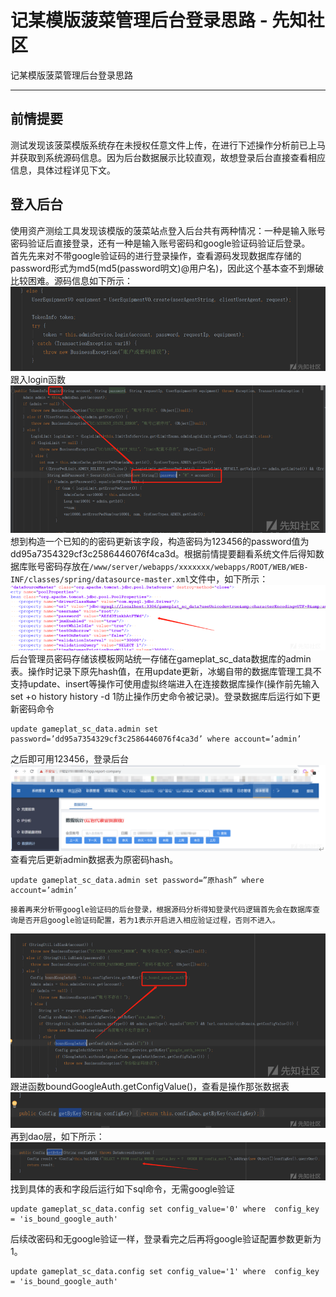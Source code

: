 

# 记某模版菠菜管理后台登录思路 - 先知社区

记某模版菠菜管理后台登录思路

- - -

## 前情提要

测试发现该菠菜模版系统存在未授权任意文件上传，在进行下述操作分析前已上马并获取到系统源码信息。因为后台数据展示比较直观，故想登录后台直接查看相应信息，具体过程详见下文。

## 登入后台

使用资产测绘工具发现该模版的菠菜站点登入后台共有两种情况：一种是输入账号密码验证后直接登录，还有一种是输入账号密码和google验证码验证后登录。  
首先先来对不带google验证码的进行登录操作，查看源码发现数据库存储的password形式为md5(md5(password明文)@用户名)，因此这个基本查不到爆破比较困难。源码信息如下所示：  
[![](assets/1709530966-07fe57517098ac67688d8dfc5d38f8b4.png)](https://xzfile.aliyuncs.com/media/upload/picture/20240301111708-301f3d9a-d77a-1.png)  
跟入login函数  
[![](assets/1709530966-3e74cdee2cd7b825951232387da809bb.png)](https://xzfile.aliyuncs.com/media/upload/picture/20240301111802-4fe4f692-d77a-1.png)  
想到构造一个已知的的密码更新该字段，构造密码为123456的password值为dd95a7354329cf3c2586446076f4ca3d。根据前情提要翻看系统文件后得知数据库账号密码存放在`/www/server/webapps/xxxxxxx/webapps/ROOT/WEB/WEB-INF/classes/spring/datasource-master.xml`文件中，如下所示：  
[![](assets/1709530966-1d2856994f323d832663138ea6d3396f.png)](https://xzfile.aliyuncs.com/media/upload/picture/20240301112055-b77a6878-d77a-1.png)  
后台管理员密码存储该模板网站统一存储在gameplat\_sc\_data数据库的admin表。操作时记录下原先hash值，在用update更新，冰蝎自带的数据库管理工具不支持update、insert等操作可使用虚拟终端进入在连接数据库操作(操作前先输入set +o history history -d 1防止操作历史命令被记录)。登录数据库后运行如下更新密码命令

```plain
update gameplat_sc_data.admin set password=’dd95a7354329cf3c2586446076f4ca3d’ where account=’admin’
```

之后即可用123456，登录后台  
[![](assets/1709530966-1fd9e7f06ed5fcbfc1fe3e66ede73310.png)](https://xzfile.aliyuncs.com/media/upload/picture/20240301112350-1f60831e-d77b-1.png)  
查看完后更新admin数据表为原密码hash。

```plain
update gameplat_sc_data.admin set password=”原hash” where account=’admin’
```

```plain
接着再来分析带google验证码的后台登录，根据源码分析得知登录代码逻辑首先会在数据库查询是否开启google验证码配置，若为1表示开启进入相应验证过程，否则不进入。
```

[![](assets/1709530966-620ba1efb22e994411f2d593a40da9f6.png)](https://xzfile.aliyuncs.com/media/upload/picture/20240301112910-de8bf016-d77b-1.png)  
跟进函数boundGoogleAuth.getConfigValue()，查看是操作那张数据表  
[![](assets/1709530966-e15d09baaaf13ece275dc893b238b405.png)](https://xzfile.aliyuncs.com/media/upload/picture/20240301112954-f8930634-d77b-1.png)  
再到dao层，如下所示：  
[![](assets/1709530966-0d0aa24aa9ae178b30aba2580996db3e.png)](https://xzfile.aliyuncs.com/media/upload/picture/20240301113027-0bee7588-d77c-1.png)  
找到具体的表和字段后运行如下sql命令，无需google验证

```plain
update gameplat_sc_data.config set config_value='0' where  config_key = 'is_bound_google_auth'
```

后续改密码和无google验证一样，登录看完之后再将google验证配置参数更新为1。

```plain
update gameplat_sc_data.config set config_value='1' where  config_key = 'is_bound_google_auth'
```
